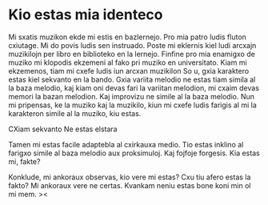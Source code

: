 # Kio estas mia identeco

Mi sxatis muzikon ekde mi estis en bazlernejo. Pro mia patro ludis fluton cxiutage. Mi do povis ludis sen instruado. Poste mi eklernis kiel ludi arcxajn muzikilojn per libro en biblioteko en la lernejo. Finfine pro mia enamigxo de muziko mi klopodis ekzemeni al fako pri muziko en universitato. Kiam mi ekzemenos, tiam mi cxefe ludis iun arcxan muzikilon So u, gxia karaktero estas kiel sekvanto en la bando.
Gxia variita melodio ne estas tiam simila al la baza melodio, kaj kiam oni devas fari la variitan melodion, mi cxaim devas memori la bazan melodion. Kaj improvizu ne simile al la baza melodio.
Nun mi pripensas, ke la muziko kaj la muzikilo, kiun mi cxefe ludis farigis al mi la karakteron simile al la muziko, kiu estas.

CXiam sekvanto
Ne estas elstara

Tamen mi estas facile adaptebla al cxirkauxa medio. Tio estas inklino al farigxo simile al baza melodio aux proksimuloj. Kaj fojfoje forgesis. Kia estas mi, fakte?

Konklude, mi ankoraux observas, kio vere mi estas? Cxu tiu afero estas la fakto? Mi ankoraux vere ne certas. Kvankam neniu estas bone koni min ol mi mem. ><